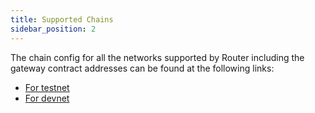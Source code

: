 ```yaml
---
title: Supported Chains
sidebar_position: 2
---
```


The chain config for all the networks supported by Router including the gateway contract addresses can be found at the following links:
- [For testnet](https://lcd.testnet.routerchain.dev/router-protocol/router-chain/multichain/chain_config)
- [For devnet](https://devnet.lcd.routerprotocol.com/router-protocol/router-chain/multichain/chain_config)